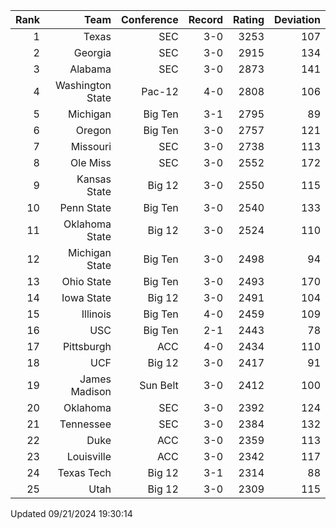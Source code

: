| Rank  | Team                 | Conference           | Record   | Rating | Deviation |
| ---:  | ---:                 | ---:                 | ---:     | ---:   | ---:      |
| 1     | Texas                | SEC                  | 3-0      | 3253   | 107       |
| 2     | Georgia              | SEC                  | 3-0      | 2915   | 134       |
| 3     | Alabama              | SEC                  | 3-0      | 2873   | 141       |
| 4     | Washington State     | Pac-12               | 4-0      | 2808   | 106       |
| 5     | Michigan             | Big Ten              | 3-1      | 2795   | 89        |
| 6     | Oregon               | Big Ten              | 3-0      | 2757   | 121       |
| 7     | Missouri             | SEC                  | 3-0      | 2738   | 113       |
| 8     | Ole Miss             | SEC                  | 3-0      | 2552   | 172       |
| 9     | Kansas State         | Big 12               | 3-0      | 2550   | 115       |
| 10    | Penn State           | Big Ten              | 3-0      | 2540   | 133       |
| 11    | Oklahoma State       | Big 12               | 3-0      | 2524   | 110       |
| 12    | Michigan State       | Big Ten              | 3-0      | 2498   | 94        |
| 13    | Ohio State           | Big Ten              | 3-0      | 2493   | 170       |
| 14    | Iowa State           | Big 12               | 3-0      | 2491   | 104       |
| 15    | Illinois             | Big Ten              | 4-0      | 2459   | 109       |
| 16    | USC                  | Big Ten              | 2-1      | 2443   | 78        |
| 17    | Pittsburgh           | ACC                  | 4-0      | 2434   | 110       |
| 18    | UCF                  | Big 12               | 3-0      | 2417   | 91        |
| 19    | James Madison        | Sun Belt             | 3-0      | 2412   | 100       |
| 20    | Oklahoma             | SEC                  | 3-0      | 2392   | 124       |
| 21    | Tennessee            | SEC                  | 3-0      | 2384   | 132       |
| 22    | Duke                 | ACC                  | 3-0      | 2359   | 113       |
| 23    | Louisville           | ACC                  | 3-0      | 2342   | 117       |
| 24    | Texas Tech           | Big 12               | 3-1      | 2314   | 88        |
| 25    | Utah                 | Big 12               | 3-0      | 2309   | 115       |

Updated 09/21/2024 19:30:14
